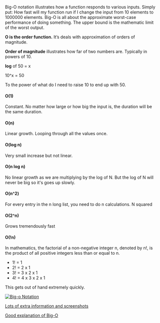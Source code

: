 ﻿Big-O notation illustrates how a function responds to various inputs. Simply put: How fast will my function run if I change the input from 10 elements to 1000000 elements. Big-O is all about the approximate worst-case performance of doing something. The upper bound is the mathematic limit of the worst output. 

**O is the order function.** It’s deals with approximation of orders of magnitude.

**Order of magnitude** illustrates how far of two numbers are. Typically in powers of 10. 

**log** of 50 = x

10^x = 50  

To the power of what do I need to raise 10 to end up with 50. 


#### O(1)

Constant. No matter how large or how big the input is, the duration will be the same duration.

#### O(n)

Linear growth. Looping through all the values once. 

#### O(log n)

Very small increase but not linear. 

#### O(n log n)

No linear growth as we are multiplying by the log of N. But the log of N will never be big so it's goes up slowly.

#### O(n^2)

For every entry in the n long list, you need to do n calculations. N squared

#### O(2^n)

Grows tremendously fast

#### O(!n)

In mathematics, the factorial of a non-negative integer n, denoted by n!, is the product of all positive integers less than or equal to n.

* 1! = 1
* 2! = 2 x 1
* 3! = 3 x 2 x 1
* 4! = 4 x 3 x 2 x 1

This gets out of hand extremely quickly. 


[![Big-o Notation](http://bigocheatsheet.com/img/big-o-cheat-sheet-poster.png)](http://bigocheatsheet.com/img/big-o-cheat-sheet-poster.png "Big-o Notation")

[Lots of extra information and screenshots](http://bigocheatsheet.com/?goback=.gde_98713_member_241501229)

[Good explanation of Big-O](https://justin.abrah.ms/computer-science/big-o-notation-explained.html)
